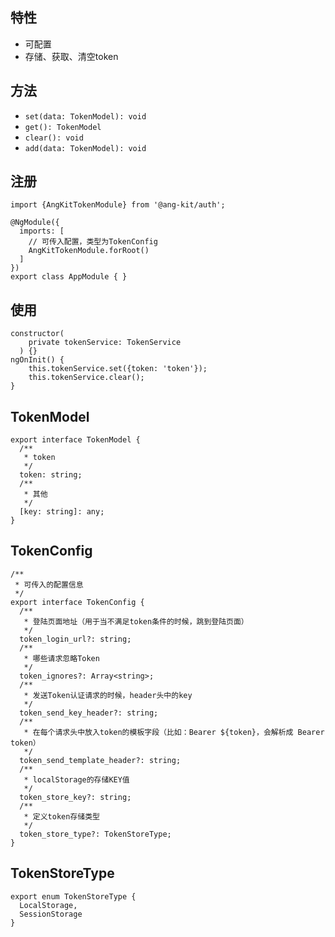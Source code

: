 ## 特性

- 可配置
- 存储、获取、清空token

## 方法

- `set(data: TokenModel): void`
- `get(): TokenModel`
- `clear(): void`
- `add(data: TokenModel): void`

## 注册
```angular
import {AngKitTokenModule} from '@ang-kit/auth';

@NgModule({
  imports: [
    // 可传入配置，类型为TokenConfig
    AngKitTokenModule.forRoot()
  ]
})
export class AppModule { }
```

## 使用
```angular
constructor(
    private tokenService: TokenService
  ) {}
ngOnInit() {
    this.tokenService.set({token: 'token'});
    this.tokenService.clear();
}
```

## TokenModel
```angular
export interface TokenModel {
  /**
   * token
   */
  token: string;
  /**
   * 其他
   */
  [key: string]: any;
}
```

## TokenConfig
```angular
/**
 * 可传入的配置信息
 */
export interface TokenConfig {
  /**
   * 登陆页面地址（用于当不满足token条件的时候，跳到登陆页面）
   */
  token_login_url?: string;
  /**
   * 哪些请求忽略Token
   */
  token_ignores?: Array<string>;
  /**
   * 发送Token认证请求的时候，header头中的key
   */
  token_send_key_header?: string;
  /**
   * 在每个请求头中放入token的模板字段（比如：Bearer ${token}，会解析成 Bearer token）
   */
  token_send_template_header?: string;
  /**
   * localStorage的存储KEY值
   */
  token_store_key?: string;
  /**
   * 定义token存储类型
   */
  token_store_type?: TokenStoreType;
}
```

## TokenStoreType
```angular
export enum TokenStoreType {
  LocalStorage,
  SessionStorage
}
```
